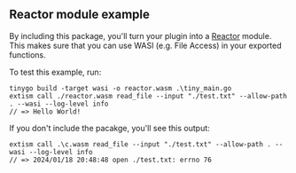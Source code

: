 ## Reactor module example
By including this package, you'll turn your plugin into a [Reactor](https://dylibso.com/blog/wasi-command-reactor/) module. This makes sure that you can use WASI (e.g. File Access) in your exported functions.

To test this example, run:

```
tinygo build -target wasi -o reactor.wasm .\tiny_main.go
extism call ./reactor.wasm read_file --input "./test.txt" --allow-path . --wasi --log-level info
// => Hello World!
```

If you don't include the pacakge, you'll see this output:
```
extism call .\c.wasm read_file --input "./test.txt" --allow-path . --wasi --log-level info
// => 2024/01/18 20:48:48 open ./test.txt: errno 76
```